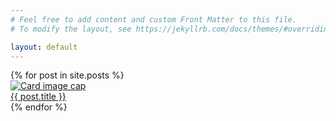 ```yaml
---
# Feel free to add content and custom Front Matter to this file.
# To modify the layout, see https://jekyllrb.com/docs/themes/#overriding-theme-defaults

layout: default
---
```


<div class="container">
    <div class="row gy-5">
        {% for post in site.posts %}
        <div class="col-sm-4">
            <div class="card" style="width: 18rem;">
                <a href="{{ post.url }}" alt="{{ mod }}">
                    <img class="card-img-top" src="{{ post.image }}" alt="Card image cap">
                    <div class="card-body text-center">
                        <div class="card-title">{{ post.title }}</div>
                    </div>
                </a>
            </div>
        </div>
        {% endfor %}
    </div>
</div>
